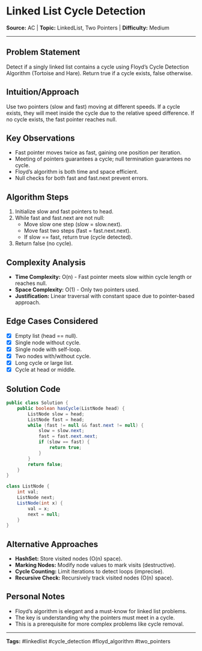 # Linked List Cycle Detection

**Source:** AC | **Topic:** LinkedList, Two Pointers | **Difficulty:** Medium

---

## Problem Statement
Detect if a singly linked list contains a cycle using Floyd’s Cycle Detection Algorithm (Tortoise and Hare). Return true if a cycle exists, false otherwise.

## Intuition/Approach
Use two pointers (slow and fast) moving at different speeds. If a cycle exists, they will meet inside the cycle due to the relative speed difference. If no cycle exists, the fast pointer reaches null.

## Key Observations
- Fast pointer moves twice as fast, gaining one position per iteration.
- Meeting of pointers guarantees a cycle; null termination guarantees no cycle.
- Floyd’s algorithm is both time and space efficient.
- Null checks for both fast and fast.next prevent errors.

## Algorithm Steps
1. Initialize slow and fast pointers to head.
2. While fast and fast.next are not null:
   - Move slow one step (slow = slow.next).
   - Move fast two steps (fast = fast.next.next).
   - If slow == fast, return true (cycle detected).
3. Return false (no cycle).

## Complexity Analysis
- **Time Complexity:** O(n) - Fast pointer meets slow within cycle length or reaches null.
- **Space Complexity:** O(1) - Only two pointers used.
- **Justification:** Linear traversal with constant space due to pointer-based approach.

## Edge Cases Considered
- [x] Empty list (head == null).
- [x] Single node without cycle.
- [x] Single node with self-loop.
- [x] Two nodes with/without cycle.
- [x] Long cycle or large list.
- [x] Cycle at head or middle.

## Solution Code
```java
public class Solution {
    public boolean hasCycle(ListNode head) {
        ListNode slow = head;
        ListNode fast = head;
        while (fast != null && fast.next != null) {
            slow = slow.next;
            fast = fast.next.next;
            if (slow == fast) {
                return true;
            }
        }
        return false;
    }
}

class ListNode {
    int val;
    ListNode next;
    ListNode(int x) {
        val = x;
        next = null;
    }
}
```

## Alternative Approaches
- **HashSet:** Store visited nodes (O(n) space).
- **Marking Nodes:** Modify node values to mark visits (destructive).
- **Cycle Counting:** Limit iterations to detect loops (imprecise).
- **Recursive Check:** Recursively track visited nodes (O(n) space).

## Personal Notes
- Floyd’s algorithm is elegant and a must-know for linked list problems.
- The key is understanding why the pointers must meet in a cycle.
- This is a prerequisite for more complex problems like cycle removal.

---
**Tags:** #linkedlist #cycle_detection #floyd_algorithm #two_pointers